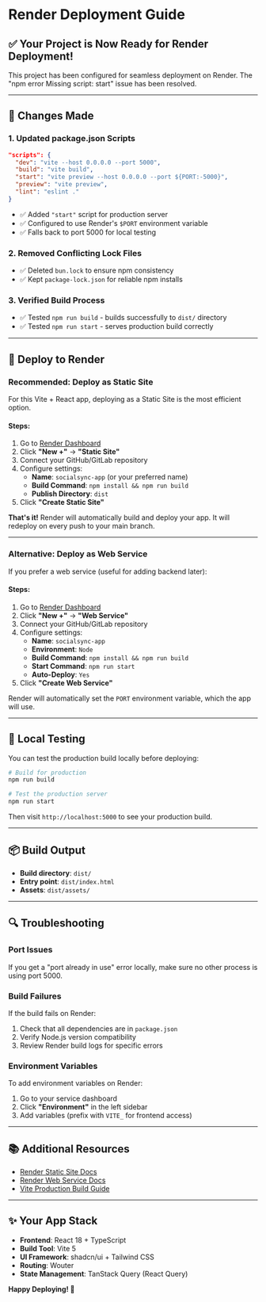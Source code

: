 # Render Deployment Guide

## ✅ Your Project is Now Ready for Render Deployment!

This project has been configured for seamless deployment on Render. The "npm error Missing script: start" issue has been resolved.

---

## 🔧 Changes Made

### 1. **Updated package.json Scripts**
```json
"scripts": {
  "dev": "vite --host 0.0.0.0 --port 5000",
  "build": "vite build",
  "start": "vite preview --host 0.0.0.0 --port ${PORT:-5000}",
  "preview": "vite preview",
  "lint": "eslint ."
}
```

- ✅ Added `"start"` script for production server
- ✅ Configured to use Render's `$PORT` environment variable
- ✅ Falls back to port 5000 for local testing

### 2. **Removed Conflicting Lock Files**
- ✅ Deleted `bun.lock` to ensure npm consistency
- ✅ Kept `package-lock.json` for reliable npm installs

### 3. **Verified Build Process**
- ✅ Tested `npm run build` - builds successfully to `dist/` directory
- ✅ Tested `npm run start` - serves production build correctly

---

## 🚀 Deploy to Render

### **Recommended: Deploy as Static Site**

For this Vite + React app, deploying as a Static Site is the most efficient option.

#### Steps:
1. Go to [Render Dashboard](https://dashboard.render.com/)
2. Click **"New +"** → **"Static Site"**
3. Connect your GitHub/GitLab repository
4. Configure settings:
   - **Name**: `socialsync-app` (or your preferred name)
   - **Build Command**: `npm install && npm run build`
   - **Publish Directory**: `dist`
5. Click **"Create Static Site"**

**That's it!** Render will automatically build and deploy your app. It will redeploy on every push to your main branch.

---

### **Alternative: Deploy as Web Service**

If you prefer a web service (useful for adding backend later):

#### Steps:
1. Go to [Render Dashboard](https://dashboard.render.com/)
2. Click **"New +"** → **"Web Service"**
3. Connect your GitHub/GitLab repository
4. Configure settings:
   - **Name**: `socialsync-app`
   - **Environment**: `Node`
   - **Build Command**: `npm install && npm run build`
   - **Start Command**: `npm run start`
   - **Auto-Deploy**: `Yes`
5. Click **"Create Web Service"**

Render will automatically set the `PORT` environment variable, which the app will use.

---

## 🧪 Local Testing

You can test the production build locally before deploying:

```bash
# Build for production
npm run build

# Test the production server
npm run start
```

Then visit `http://localhost:5000` to see your production build.

---

## 📦 Build Output

- **Build directory**: `dist/`
- **Entry point**: `dist/index.html`
- **Assets**: `dist/assets/`

---

## 🔍 Troubleshooting

### Port Issues
If you get a "port already in use" error locally, make sure no other process is using port 5000.

### Build Failures
If the build fails on Render:
1. Check that all dependencies are in `package.json`
2. Verify Node.js version compatibility
3. Review Render build logs for specific errors

### Environment Variables
To add environment variables on Render:
1. Go to your service dashboard
2. Click **"Environment"** in the left sidebar
3. Add variables (prefix with `VITE_` for frontend access)

---

## 📚 Additional Resources

- [Render Static Site Docs](https://render.com/docs/static-sites)
- [Render Web Service Docs](https://render.com/docs/web-services)
- [Vite Production Build Guide](https://vitejs.dev/guide/build.html)

---

## ✨ Your App Stack

- **Frontend**: React 18 + TypeScript
- **Build Tool**: Vite 5
- **UI Framework**: shadcn/ui + Tailwind CSS
- **Routing**: Wouter
- **State Management**: TanStack Query (React Query)

**Happy Deploying! 🎉**
